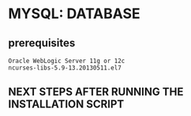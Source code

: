 # MYSQL: DATABASE

## prerequisites
```
Oracle WebLogic Server 11g or 12c
ncurses-libs-5.9-13.20130511.el7
```
## NEXT STEPS AFTER RUNNING THE INSTALLATION SCRIPT
